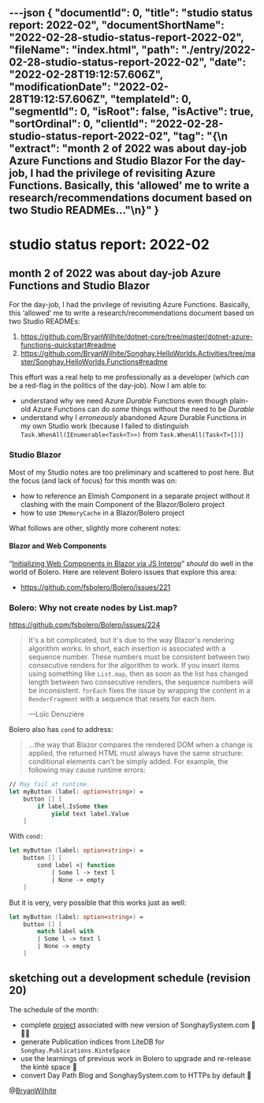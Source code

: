 ---json
{
  "documentId": 0,
  "title": "studio status report: 2022-02",
  "documentShortName": "2022-02-28-studio-status-report-2022-02",
  "fileName": "index.html",
  "path": "./entry/2022-02-28-studio-status-report-2022-02",
  "date": "2022-02-28T19:12:57.606Z",
  "modificationDate": "2022-02-28T19:12:57.606Z",
  "templateId": 0,
  "segmentId": 0,
  "isRoot": false,
  "isActive": true,
  "sortOrdinal": 0,
  "clientId": "2022-02-28-studio-status-report-2022-02",
  "tag": "{\n  \"extract\": \"month 2 of 2022 was about day-job Azure Functions and Studio Blazor For the day-job, I had the privilege of revisiting Azure Functions. Basically, this ‘allowed’ me to write a research/recommendations document based on two Studio READMEs…\"\n}"
}
---

# studio status report: 2022-02

## month 2 of 2022 was about day-job Azure Functions and Studio Blazor

For the day-job, I had the privilege of revisiting Azure Functions. Basically, this ‘allowed’ me to write a research/recommendations document based on two Studio READMEs:

1. <https://github.com/BryanWilhite/dotnet-core/tree/master/dotnet-azure-functions-quickstart#readme>
2. <https://github.com/BryanWilhite/Songhay.HelloWorlds.Activities/tree/master/Songhay.HelloWorlds.Functions#readme>

This effort was a real help to me professionally as a developer (which _can_ be a red-flag in the politics of the day-job). Now I am able to:

- understand why we need Azure _Durable_ Functions even though plain-old Azure Functions can do _some_ things without the need to be _Durable_
- understand why I _erroneously_ abandoned Azure Durable Functions in my own Studio work (because I failed to distinguish `Task.WhenAll(IEnumerable<Task<T>>)` from `Task.WhenAll(Task<T>[])`)

### Studio Blazor

Most of my Studio notes are too preliminary and scattered to post here. But the focus (and lack of focus) for this month was on:

- how to reference an Elmish Component in a separate project without it clashing with the main Component of the Blazor/Bolero project
- how to use `IMemoryCache` in a Blazor/Bolero project

What follows are other, slightly more coherent notes:

#### Blazor and Web Components

“[Initializing Web Components in Blazor via JS Interop](https://www.thomasclaudiushuber.com/2020/02/14/initializing-web-components-in-blazor-via-js-interop/)” _should_ do well in the world of Bolero. Here are relevent Bolero issues that explore this area:

- <https://github.com/fsbolero/Bolero/issues/221>

### Bolero: Why not create nodes by List.map?

<https://github.com/fsbolero/Bolero/issues/224>

>It's a bit complicated, but it's due to the way Blazor's rendering algorithm works. In short, each insertion is associated with a sequence number. These numbers must be consistent between two consecutive renders for the algorithm to work. If you insert items using something like `List.map`, then as soon as the list has changed length between two consecutive renders, the sequence numbers will be inconsistent. `forEach` fixes the issue by wrapping the content in a `RenderFragment` with a sequence that resets for each item.
>
>—Loïc Denuzière

Bolero also has `cond` to address:

>…the way that Blazor compares the rendered DOM when a change is applied, the returned HTML must always have the same structure: conditional elements can't be simply added. For example, the following may cause runtime errors:

```fsharp
// May fail at runtime.
let myButton (label: option<string>) =
    button [] [
        if label.IsSome then
            yield text label.Value
    ]
```

With `cond:`

```fsharp
let myButton (label: option<string>) =
    button [] [
        cond label <| function
            | Some l -> text l
            | None -> empty
    ]
```

But it is very, very possible that this works just as well:

```fsharp
let myButton (label: option<string>) =
    button [] [
        match label with
        | Some l -> text l
        | None -> empty
    ]
```

## sketching out a development schedule (revision 20)

The schedule of the month:

- complete [project](https://github.com/BryanWilhite/songhay-dashboard/projects/1) associated with new version of SonghaySystem.com 📜🚜🔨
- generate Publication indices from LiteDB for `Songhay.Publications.KinteSpace`
- use the learnings of previous work in Bolero to upgrade and re-release the kinté space 🚀
- convert Day Path Blog and SonghaySystem.com to HTTPs by default 🔐

@[BryanWilhite](https://twitter.com/BryanWilhite)
